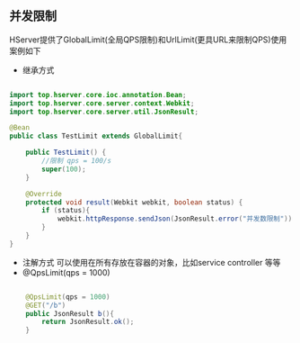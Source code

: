 ## **并发限制**

HServer提供了GlobalLimit(全局QPS限制)和UrlLimit(更具URL来限制QPS)使用案例如下

- 继承方式

```java

import top.hserver.core.ioc.annotation.Bean;
import top.hserver.core.server.context.Webkit;
import top.hserver.core.server.util.JsonResult;

@Bean
public class TestLimit extends GlobalLimit{

    public TestLimit() {
        //限制 qps = 100/s 
        super(100);
    }

    @Override
    protected void result(Webkit webkit, boolean status) {
        if (status){
            webkit.httpResponse.sendJson(JsonResult.error("并发数限制"));
        }
    }
}

```

- 注解方式 可以使用在所有存放在容器的对象，比如service controller 等等
- @QpsLimit(qps = 1000)

```java

    @QpsLimit(qps = 1000)
    @GET("/b")
    public JsonResult b(){
        return JsonResult.ok();
    }

```
